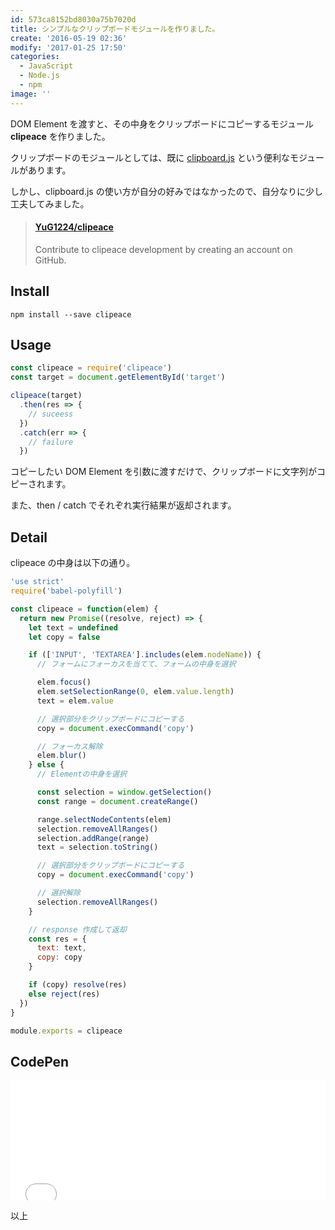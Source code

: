 ```yaml
---
id: 573ca8152bd8030a75b7020d
title: シンプルなクリップボードモジュールを作りました。
create: '2016-05-19 02:36'
modify: '2017-01-25 17:50'
categories:
  - JavaScript
  - Node.js
  - npm
image: ''
---
```


DOM Element を渡すと、その中身をクリップボードにコピーするモジュール **clipeace** を作りました。

クリップボードのモジュールとしては、既に [clipboard.js](https://github.com/zenorocha/clipboard.js) という便利なモジュールがあります。

しかし、clipboard.js の使い方が自分の好みではなかったので、自分なりに少し工夫してみました。

<!-- more -->

<blockquote class="embedly-card" data-card-key="efc9713d77434ae8b88ef22dda0a91e8" data-card-controls="0" data-card-type="article"><h4><a href="https://github.com/YuG1224/clipeace">YuG1224/clipeace</a></h4><p>Contribute to clipeace development by creating an account on GitHub.</p></blockquote>

## Install

```
npm install --save clipeace
```

## Usage

```js
const clipeace = require('clipeace')
const target = document.getElementById('target')

clipeace(target)
  .then(res => {
    // suceess
  })
  .catch(err => {
    // failure
  })
```

コピーしたい DOM Element を引数に渡すだけで、クリップボードに文字列がコピーされます。

また、then / catch でそれぞれ実行結果が返却されます。

## Detail

clipeace の中身は以下の通り。

```js
'use strict'
require('babel-polyfill')

const clipeace = function(elem) {
  return new Promise((resolve, reject) => {
    let text = undefined
    let copy = false

    if (['INPUT', 'TEXTAREA'].includes(elem.nodeName)) {
      // フォームにフォーカスを当てて、フォームの中身を選択

      elem.focus()
      elem.setSelectionRange(0, elem.value.length)
      text = elem.value

      // 選択部分をクリップボードにコピーする
      copy = document.execCommand('copy')

      // フォーカス解除
      elem.blur()
    } else {
      // Elementの中身を選択

      const selection = window.getSelection()
      const range = document.createRange()

      range.selectNodeContents(elem)
      selection.removeAllRanges()
      selection.addRange(range)
      text = selection.toString()

      // 選択部分をクリップボードにコピーする
      copy = document.execCommand('copy')

      // 選択解除
      selection.removeAllRanges()
    }

    // response 作成して返却
    const res = {
      text: text,
      copy: copy
    }

    if (copy) resolve(res)
    else reject(res)
  })
}

module.exports = clipeace
```

## CodePen

<iframe height='192' scrolling='no' title='clipeace' src='//codepen.io/yug1224/embed/YpgomG/?height=192&theme-id=dark&default-tab=result&embed-version=2' frameborder='no' allowtransparency='true' allowfullscreen='true' style='width: 100%;'>See the Pen <a href='http://codepen.io/yug1224/pen/YpgomG/'>clipeace</a> by Yuji Yamaguchi (<a href='http://codepen.io/yug1224'>@yug1224</a>) on <a href='http://codepen.io'>CodePen</a>.
</iframe>

以上

